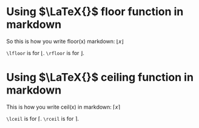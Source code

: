 # Using $\LaTeX{}$ floor function in markdown

So this is how you write floor(x) markdown:
$\lfloor x \rfloor$

`\lfloor` is for $\lfloor$.
`\rfloor` is for $\rfloor$.

# Using $\LaTeX{}$ ceiling function in markdown

This is how you write ceil(x) in markdown:
$\lceil x \rceil$

`\lceil` is for $\lceil$.
`\rceil` is for $\rceil$.
